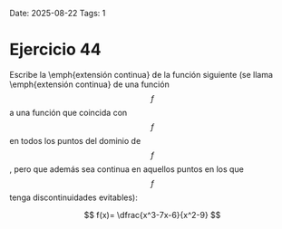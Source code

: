 Date: 2025-08-22
Tags: 1

# Ejercicio 44

 
Escribe la  \emph{extensión continua}  de la función siguiente (se llama  \emph{extensión continua}  de una función  $$ f$$   a una función que coincida con  $$ f$$   en todos los puntos del dominio de  $$ f$$  , pero que además sea continua en aquellos puntos en los que  $$ f$$   tenga discontinuidades evitables):




$$
 f(x)= \dfrac{x^3-7x-6}{x^2-9}
$$
